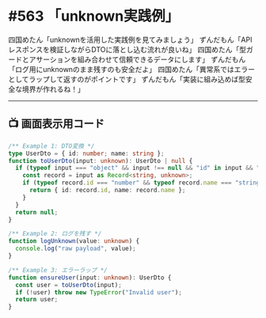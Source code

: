 # #563 「unknown実践例」

四国めたん「unknownを活用した実践例を見てみましょう」
ずんだもん「APIレスポンスを検証しながらDTOに落とし込む流れが良いね」
四国めたん「型ガードとアサーションを組み合わせて信頼できるデータにします」
ずんだもん「ログ用にunknownのまま残すのも安全だよ」
四国めたん「異常系ではエラーとしてラップして返すのがポイントです」
ずんだもん「実装に組み込めば型安全な境界が作れるね！」

---

## 📺 画面表示用コード

```typescript
/** Example 1: DTO変換 */
type UserDto = { id: number; name: string };
function toUserDto(input: unknown): UserDto | null {
  if (typeof input === "object" && input !== null && "id" in input && "name" in input) {
    const record = input as Record<string, unknown>;
    if (typeof record.id === "number" && typeof record.name === "string") {
      return { id: record.id, name: record.name };
    }
  }
  return null;
}

/** Example 2: ログを残す */
function logUnknown(value: unknown) {
  console.log("raw payload", value);
}

/** Example 3: エラーラップ */
function ensureUser(input: unknown): UserDto {
  const user = toUserDto(input);
  if (!user) throw new TypeError("Invalid user");
  return user;
}
```
